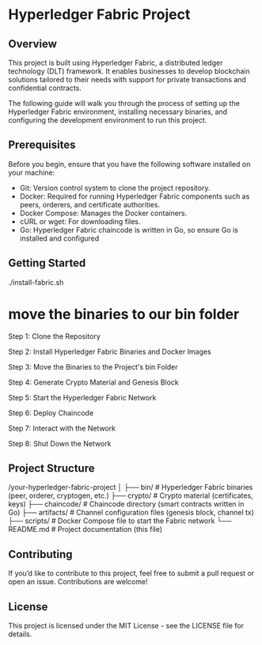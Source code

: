 # Hyperledger Fabric Project

## Overview
This project is built using Hyperledger Fabric, a distributed ledger technology (DLT) framework. It enables businesses to develop blockchain solutions tailored to their needs with support for private transactions and confidential contracts.

The following guide will walk you through the process of setting up the Hyperledger Fabric environment, installing necessary binaries, and configuring the development environment to run this project.

## Prerequisites
Before you begin, ensure that you have the following software installed on your machine:
- Git: Version control system to clone the project repository.
- Docker: Required for running Hyperledger Fabric components such as peers, orderers, and certificate authorities.
- Docker Compose: Manages the Docker containers.
- cURL or wget: For downloading files.
- Go: Hyperledger Fabric chaincode is written in Go, so ensure Go is installed and configured

## Getting Started


./install-fabric.sh

# move the binaries to our bin folder
Step 1: Clone the Repository

Step 2: Install Hyperledger Fabric Binaries and Docker Images

Step 3: Move the Binaries to the Project's bin Folder

Step 4: Generate Crypto Material and Genesis Block

Step 5: Start the Hyperledger Fabric Network

Step 6: Deploy Chaincode

Step 7: Interact with the Network

Step 8: Shut Down the Network

## Project Structure
/your-hyperledger-fabric-project
│
├── bin/                        # Hyperledger Fabric binaries (peer, orderer, cryptogen, etc.)
├── crypto/                     # Crypto material (certificates, keys)
├── chaincode/                  # Chaincode directory (smart contracts written in Go)
├── artifacts/                  # Channel configuration files (genesis block, channel tx)
├── scripts/                    # Docker Compose file to start the Fabric network
└── README.md                 # Project documentation (this file)

## Contributing
If you’d like to contribute to this project, feel free to submit a pull request or open an issue. Contributions are welcome!

## License
This project is licensed under the MIT License - see the LICENSE file for details.
